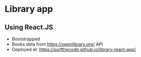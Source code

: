 # Library app

## Using React.JS

- Bootstrapped
- Books data from <https://openlibrary.org/> API
- Deployed at: <https://surfthecode.github.io/library-react-app/>
